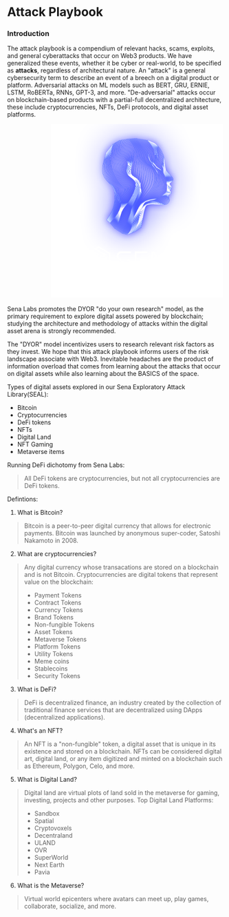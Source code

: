 # Attack Playbook

### Introduction

The attack playbook is a compendium of relevant hacks, scams, exploits, and general cyberattacks that occur on Web3 products. We have generalized these events, whether it be cyber or real-world, to be specified as <b> attacks</b>, regardless of architectural nature. An "attack" is a general cybersecurity term to describe an event of a breech on a digital product or platform. Adversarial attacks on ML models such as BERT, GRU, ERNIE, LSTM, RoBERTa, RNNs, GPT-3, and more. "De-adversarial" attacks occur on blockchain-based products with a partial-full decentralized architecture, these include cryptocurrencies, NFTs, DeFi protocols, and digital asset platforms.
<!-- image -->
<p align="center">
  <img src="HEAD BLOCK WHITE.png" alt="" width="400" class="center" style="margin-left: 100px;"/>
</p>
Sena Labs promotes the DYOR "do your own research" model, as the primary requirement to explore digital assets powered by blockchain; studying the architecture and methodology of attacks within the digital asset arena is strongly recommended. 

The "DYOR" model incentivizes users to research relevant risk factors as they invest. We hope that this attack playbook informs users of the risk landscape associate with Web3. Inevitable headaches are the product of information overload that comes from learning about the attacks that occur on digital assets while also learning about the BASICS of the space.

Types of digital assets explored in our Sena Exploratory Attack Library(SEAL):
- Bitcoin
- Cryptocurrencies
- DeFi tokens
- NFTs
- Digital Land
- NFT Gaming
- Metaverse items

Running DeFi dichotomy from Sena Labs:
> All DeFi tokens are cryptocurrencies, but not all cryptocurrencies are DeFi tokens.

Defintions:
1. What is Bitcoin?
> Bitcoin is a peer-to-peer digital currency that allows for electronic payments. Bitcoin was launched by anonymous super-coder, Satoshi Nakamoto in 2008.

2. What are cryptocurrencies?
> Any digital currency whose transacations are stored on a blockchain and is not Bitcoin. 
> Cryptocurrencies are digital tokens that represent value on the blockchain:
>- Payment Tokens
>- Contract Tokens
>- Currency Tokens
>- Brand Tokens
>- Non-fungible Tokens
>- Asset Tokens
>- Metaverse Tokens
>- Platform Tokens 
>- Utility Tokens
>- Meme coins
>- Stablecoins
>- Security Tokens

3. What is DeFi?
> DeFi is decentralized finance, an industry created by the collection of traditional finance services that are decentralized using DApps (decentralized applications).

4.  What's an NFT?
> An NFT is a "non-fungible" token, a digital asset that is unique in its existence and stored on a blockchain. NFTs can be considered digital art, digital land, or any item digitized and minted on a blockchain such as Ethereum, Polygon, Celo, and more.

5. What is Digital Land?
> Digital land are virtual plots of land sold in the metaverse for gaming, investing, projects and other purposes.
> Top Digital Land Platforms:
>- Sandbox
>- Spatial
>- Cryptovoxels
>- Decentraland
>- ULAND
>- OVR
>- SuperWorld
>- Next Earth
>- Pavia

6. What is the Metaverse?
> Virtual world epicenters where avatars can meet up, play games, collaborate, socialize, and more. 
